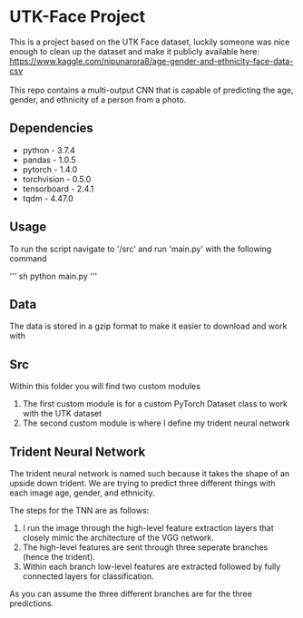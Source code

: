 # UTK-Face Project
This is a project based on the UTK Face dataset, luckily someone was nice enough to clean up the dataset
and make it publicly available here: https://www.kaggle.com/nipunarora8/age-gender-and-ethnicity-face-data-csv
<br>
<br>
This repo contains a multi-output CNN that is capable of predicting the age, gender, and ethnicity of a person from a photo.

## Dependencies
* python - 3.7.4
* pandas - 1.0.5
* pytorch - 1.4.0
* torchvision - 0.5.0
* tensorboard - 2.4.1
* tqdm - 4.47.0

## Usage
To run the script navigate to '/src' and run 'main.py' with the following command

''' sh
    python main.py
'''

## Data
The data is stored in a gzip format to make it easier to download and work with

## Src
Within this folder you will find two custom modules
1. The first custom module is for a custom PyTorch Dataset class to work with the UTK dataset
2. The second custom module is where I define my trident neural network

## Trident Neural Network
The trident neural network is named such because it takes the shape of an upside down trident.
We are trying to predict three different things with each image age, gender, and ethnicity.


The steps for the TNN are as follows:
1. I run the image through the high-level feature extraction layers that closely mimic the architecture of the VGG network.
2. The high-level features are sent through three seperate branches (hence the trident).
3. Within each branch low-level features are extracted followed by fully connected layers for classification.

As you can assume the three different branches are for the three predictions.
